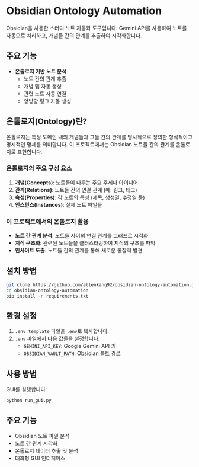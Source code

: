 # Obsidian Ontology Automation

Obsidian을 사용한 스터디 노트 자동화 도구입니다. Gemini API를 사용하여 노트를 자동으로 처리하고, 개념들 간의 관계를 추출하여 시각화합니다.

## 주요 기능

- **온톨로지 기반 노트 분석**
    - 노트 간의 관계 추출
    - 개념 맵 자동 생성
    - 관련 노트 자동 연결
    - 양방향 링크 자동 생성

## 온톨로지(Ontology)란?

온톨로지는 특정 도메인 내의 개념들과 그들 간의 관계를 명시적으로 정의한 형식적이고 명시적인 명세를 의미합니다. 이 프로젝트에서는 Obsidian 노트들 간의 관계를 온톨로지로 표현합니다.

### 온톨로지의 주요 구성 요소

1. **개념(Concepts)**: 노트들이 다루는 주요 주제나 아이디어
2. **관계(Relations)**: 노트들 간의 연결 관계 (예: 링크, 태그)
3. **속성(Properties)**: 각 노트의 특성 (제목, 생성일, 수정일 등)
4. **인스턴스(Instances)**: 실제 노트 파일들

### 이 프로젝트에서의 온톨로지 활용

- **노트 간 관계 분석**: 노트들 사이의 연결 관계를 그래프로 시각화
- **지식 구조화**: 관련된 노트들을 클러스터링하여 지식의 구조를 파악
- **인사이트 도출**: 노트들 간의 관계를 통해 새로운 통찰력 발견

## 설치 방법

```bash
git clone https://github.com/allenkang92/obsidian-ontology-automation.git
cd obsidian-ontology-automation
pip install -r requirements.txt
```

## 환경 설정

1. `.env.template` 파일을 `.env`로 복사합니다.
2. `.env` 파일에서 다음 값들을 설정합니다:
   - `GEMINI_API_KEY`: Google Gemini API 키
   - `OBSIDIAN_VAULT_PATH`: Obsidian 볼트 경로

## 사용 방법

GUI를 실행합니다:
```bash
python run_gui.py
```

## 주요 기능

- Obsidian 노트 파일 분석
- 노트 간 관계 시각화
- 온톨로지 데이터 추출 및 분석
- 대화형 GUI 인터페이스

